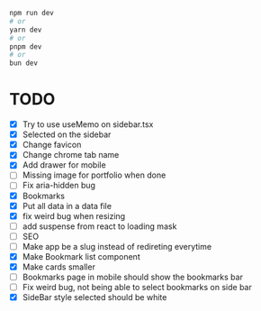 ```bash
npm run dev
# or
yarn dev
# or
pnpm dev
# or
bun dev
```


# TODO

- [x] Try to use useMemo on sidebar.tsx
- [x] Selected on the sidebar
- [x] Change favicon
- [x] Change chrome tab name
- [x] Add drawer for mobile
- [ ] Missing image for portfolio when done
- [ ] Fix aria-hidden bug
- [x] Bookmarks
- [x] Put all data in a data file
- [x] fix weird bug when resizing
- [ ] add suspense from react to loading mask
- [ ] SEO
- [ ] Make app be a slug instead of redireting everytime
- [x] Make Bookmark list component
- [x] Make cards smaller
- [ ] Bookmarks page in mobile should show the bookmarks bar
- [ ] Fix weird bug, not being able to select bookmarks on side bar
- [x] SideBar style selected should be white